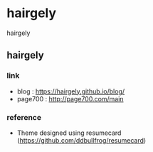 # hairgely

hairgely

## hairgely

### link

- blog : https://hairgely.github.io/blog/
- page700 : http://page700.com/main

### reference

- Theme designed using resumecard (https://github.com/ddbullfrog/resumecard)
